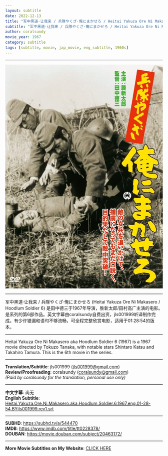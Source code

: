 ```yaml
---
layout: subtitle
date: 2022-12-13
title: "军中黑道·让我来 / 兵隊やくざ·俺にまかせろ / Heitai Yakuza Ore Ni Makasero aka Hoodlum Soldier 6 1967 Subtitle (English)"
subtitle: "军中黑道·让我来 / 兵隊やくざ·俺にまかせろ / Heitai Yakuza Ore Ni Makasero aka Hoodlum Soldier 6 1967 Subtitle (English)"
author: coralsundy
movie_year: 1967
category: subtitle
tags: [subtitle, movie, jap_movie, eng_subtitle, 1960s]
---
```


------

<img src="../assets/tt0228378.jpg" alt="tt0228378_cover_art" />

------

军中黑道·让我来 / 兵隊やくざ·俺にまかせろ (Heitai Yakuza Ore Ni Makasero / Hoodlum Soldier 6) 是田中德三于1967年导演，胜新太郎/田村高广主演的电影。是系列的第6部作品。英文字幕由coralsundy自费出资，jls001999听译制作完成。有少许错漏和语句不够流畅，可全程完整欣赏电影，适用于01:28:54的版本。

------

Heitai Yakuza Ore Ni Makasero aka Hoodlum Soldier 6 (1967) is a 1967 movie directed by Tokuzo Tanaka, with notable stars Shintaro Katsu and Takahiro Tamura. This is the 6th movie in the series.

------

**Translation/Subtitle**: jls001999 (jls001999@gmail.com)<br>
**Review/Proofreading**: coralsundy (coralsundy@gmail.com)<br>
*(Paid by coralsundy for the translation, personal use only)*

------

**中文字幕**: 尚无<br>
**English Subtitle**: [Heitai.Yakuza.Ore.Ni.Makasero.aka.Hoodlum.Soldier.6.1967.eng.01-28-54.BYjls001999.rev1.srt](../subtitles/Heitai.Yakuza.Ore.Ni.Makasero.aka.Hoodlum.Soldier.6.1967.eng.01-28-54.BYjls001999.rev1.srt)

------

**SUBHD**: <https://subhd.tv/a/544470><br>
**IMDB**: <https://www.imdb.com/title/tt0228378/><br>
**DOUBAN**: <https://movie.douban.com/subject/20463172/>

------

**More Movie Subtitles on My Website**: <a href='{% post_url 2021-01-10-subtitles-summary-list %}'>CLICK HERE</a>


